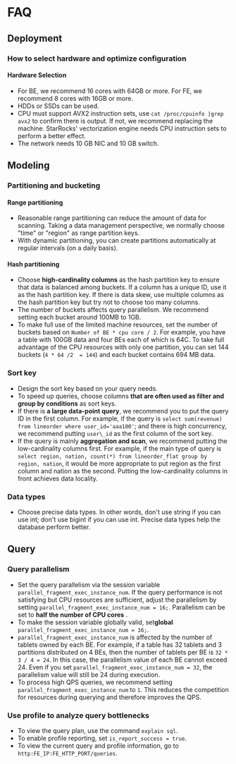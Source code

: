 # FAQ

## Deployment

### How to select hardware and optimize configuration

#### Hardware Selection

* For BE, we recommend 16 cores with 64GB or more. For FE, we recommend 8 cores with 16GB or more.
* HDDs or SSDs can be used.
* CPU must support AVX2 instruction sets, use `cat /proc/cpuinfo |grep avx2` to confirm there is output. If not, we recommend replacing the machine. StarRocks' vectorization engine needs CPU instruction sets to perform a better effect.
* The network needs 10 GB NIC and 10 GB switch.

## Modeling

### Partitioning and bucketing

#### Range partitioning

* Reasonable range partitioning can reduce the amount of data for scanning. Taking a data management perspective, we normally choose "time" or "region" as range partition keys.
* With dynamic partitioning, you can create partitions automatically at regular intervals (on a daily basis).

#### Hash partitioning

* Choose **high-cardinality columns** as the hash partition key to ensure that data is balanced among buckets. If a column has a unique ID, use it as the hash partition key. If there is data skew, use multiple columns as the hash partition key but try not to choose too many columns.
* The number of buckets affects query parallelism. We recommend setting each bucket around 100MB to 1GB.
* To make full use of the limited machine resources, set the number of buckets based on ` Number of BE * cpu core / 2 `. For example, you have a table with 100GB data and four BEs each of which is 64C. To take full advantage of the CPU resources with only one partition, you can set 144 buckets (`4 * 64 /2  = 144`) and each bucket contains 694 MB data.

### Sort key

* Design the sort key based on your query needs.
* To speed up queries, choose columns **that are often used as filter and group by conditions** as sort keys.
* If there is **a large data-point query**, we recommend you to put the query ID in the first column. For example, if the query is `select sum(revenue) from lineorder where user_id='aaa100'`; and there is high concurrency, we recommend putting `user\_id` as the first column of the sort key.
* If the query is mainly **aggregation and scan**, we recommend putting the low-cardinality columns first. For example, if the main type of query is `select region, nation, count(*) from lineorder_flat group by region, nation`, it would be more appropriate to put region as the first column and nation as the second. Putting the low-cardinality columns in front achieves data locality.

### Data types

* Choose precise data types. In other words, don't use string if you can use int; don't use bigint if you can use int. Precise data types help the database perform better.

## Query

### Query parallelism

* Set the query parallelism via the session variable `parallel_fragment_exec_instance_num`. If the query performance is not satisfying but CPU resources are sufficient, adjust the parallelism by setting `parallel_fragment_exec_instance_num = 16;`. Parallelism can be set to **half the number of CPU cores** .
* To make the session variable globally valid, set**global** `parallel_fragment_exec_instance_num = 16;`.
* `parallel_fragment_exec_instance_num` is affected by the number of tablets owned by each BE. For example, if a table has 32 tablets and 3 partitions distributed on 4 BEs, then the number of tablets per BE is `32 * 3 / 4 = 24`. In this case, the parallelism value of each BE cannot exceed 24. Even if you set `parallel_fragment_exec_instance_num = 32`, the parallelism value will still be 24 during execution.
* To process high QPS queries, we recommend setting  `parallel_fragment_exec_instance_num` to `1`. This reduces the competition for resources during querying and therefore improves the QPS.

### Use profile to analyze query bottlenecks

* To view the query plan, use the command `explain sql`.
* To enable profile reporting, set `is_report_success = true`.
* To view the current query and profile information, go to `http:FE_IP:FE_HTTP_PORT/queries`.
